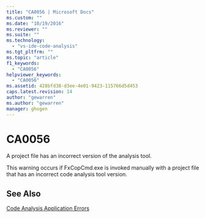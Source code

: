 ```yaml
---
title: "CA0056 | Microsoft Docs"
ms.custom: ""
ms.date: "10/19/2016"
ms.reviewer: ""
ms.suite: ""
ms.technology: 
  - "vs-ide-code-analysis"
ms.tgt_pltfrm: ""
ms.topic: "article"
f1_keywords: 
  - "CA0056"
helpviewer_keywords: 
  - "CA0056"
ms.assetid: 428bfd38-d3ee-4e01-9423-115766d5d453
caps.latest.revision: 14
author: "gewarren"
ms.author: "gewarren"
manager: ghogen
---
```

# CA0056
A project file has an incorrect version of the analysis tool.  
  
 This warning occurs if FxCopCmd.exe is invoked manually with a project file that has an incorrect code analysis tool version.  
  
## See Also  
 [Code Analysis Application Errors](../code-quality/code-analysis-application-errors.md)   
